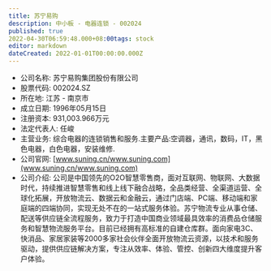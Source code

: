```yaml
---
title: 苏宁易购
description: 中小板 - 电器连锁 - 002024
published: true
2022-04-30T06:59:48.000+08:00tags: stock
editor: markdown
dateCreated: 2022-01-01T00:00:00.000Z
---
```


- 公司名称: 苏宁易购集团股份有限公司
- 股票代码: 002024.SZ
- 所在地: 江苏 - 南京市
- 成立日期: 1996年05月15日
- 注册资本: 931,003.966万元
- 法定代表人: 任峻
- 主营业务: 综合电器的连锁销售和服务.主要产品:空调器，通讯，数码，IT，黑色电器，白色电器，安装维修.
- 公司官网: [www.suning.cn/www.suning.com](www.suning.cn/www.suning.com)
- 公司介绍: 公司是中国领先的O2O智慧零售商，面对互联网、物联网、大数据时代，持续推进智慧零售和线上线下融合战略，全品类经营、全渠道运营、全球化拓展，开放物流云、数据云和金融云，通过门店端、PC端、移动端和家庭端的四端协同，实现无处不在的一站式服务体验。苏宁物流专业从事仓储、配送等供应链全流程服务，致力于打造中国商业领域最具效率的消费品仓储服务和智慧物流服务平台。目前已经拥有高标准的自建仓库群。面向家电3C、快消品、家居家装等2000多家社会伙伴全面开放物流云资源，以技术和服务驱动，提供供应链解决方案，专注从效率、体验、管控、创新四大维度提升客户体验。


